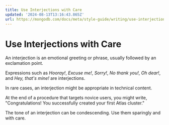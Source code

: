 ```yaml
---
title: Use Interjections with Care
updated: '2024-08-13T13:16:43.865Z'
url: https://mongodb.com/docs/meta/style-guide/writing/use-interjections-with-care/
---
```


# Use Interjections with Care

An interjection is an emotional greeting or phrase, usually followed by an exclamation point.

Expressions such as *Hooray!*, *Excuse me!*, *Sorry!*, *No thank you!*, *Oh dear!*, and *Hey, that's mine!* are interjections.

In rare cases, an interjection might be appropriate in technical content.

At the end of a procedure that targets novice users, you might write, "Congratulations! You successfully created your first Atlas cluster."

The tone of an interjection can be condescending. Use them sparingly and with care.